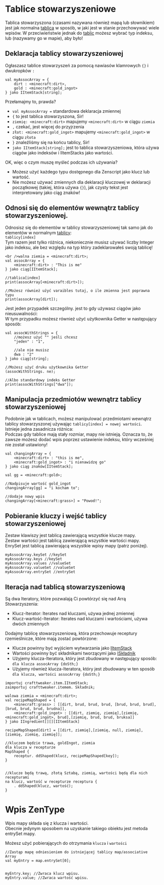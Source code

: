 # Tablice stowarzyszeniowe

Tablica stowarzyszona (czasami nazywana również mapą lub słownikiem) jest jak normalna [tablica](/AdvancedFunctions/Arrays_and_Loops/) w sposób, w jaki jest w stanie przechowywać wiele wpisów. W przeciwieństwie jednak do [tablic](/AdvancedFunctions/Arrays_and_Loops/) możesz wybrać typ indeksu, lub (nazywamy go w mapie), aby było!

## Deklaracja tablicy stowarzyszeniowej

Ogłaszasz tablice stowarzyszeń za pomocą nawiasów klamrowych `{}` i dwukropków `:`

```zenscript
val myAssocArray = {
    dirt : <minecraft:dirt>,
    gold : <minecraft:gold_ingot>
} jako IItemStack[string];
```

Przełamajmy to, prawda?

- `val myAssocArray =` standardowa deklaracja zmiennej
- `{` to jest tablica stowarzyszona, Sir!
- `ziemię: <minecraft:dirt>` mapujemy `<minecraft:dirt>` w ciągu `ziemia`
- `,` czekać, jest więcej do przyjrzenia
- `złot: <minecraft:gold_ingot>` mapujemy `<minecraft:gold_ingot>` w ciągu `złota`
- `}` znaleźliśmy się na końcu tablicy, Sir!
- `jako IItemStack[string];` jest to tablica stowarzyszeniowa, która używa ciągów jako indeksów i IItemStacks jako wartości.

OK, więc o czym muszę myśleć podczas ich używania?

- Możesz użyć każdego typu dostępnego dla Zenscript jako klucz lub wartość.
- Nie możesz używać zmiennych dla deklaracji kluczowej w deklaracji początkowej (takiej, która używa `{}`), jak czysty tekst jest interpretowany jako ciąg znaków!

## Odnosi się do elementów wewnątrz tablicy stowarzyszeniowej.

Odnosisz się do elementów w tablicy stowarzyszeniowej tak samo jak do elementów w normalnym [tablicy](/AdvancedFunctions/Arrays_and_Loops/):  
`tablicy[index]`  
Tym razem jest tylko różnica, niekoniecznie musisz używać liczby Integer jako indeksu, ale bez względu na typ który zadeklarowałeś swoją tablicę!

```zenscript
<br />walna ziemia = <minecraft:dirt>;
val assocArray = {
    <minecraft:dirt> : "This is me"
} jako ciąg[IItemStack];

//tablica[index]
print(assocArray[<minecraft:dirt>]);

//Możesz również użyć varaibles tutaj, o ile zmienna jest poprawna typu
print(assocArray[dirt]);
```

Jest jeden przypadek szczególny. jest to gdy używasz ciągów jako nieusuwalności:  
W tym przypadku możesz również użyć użytkownika Getter w następujący sposób:

```zenscript
val assocWithStrings = {
    //możesz użyć "" jeśli chcesz
    "jeden" : "1",

    //ale nie musisz
    dwa : "2"
} jako ciąg[string];

//Możesz użyć druku użytkownika Getter
(assocWithStrings. ne);

//Albo standardowy indeks Getter
print(assocWithStrings["dwa"]);
```

## Manipulacja przedmiotów wewnątrz tablicy stowarzyszeniowej

Podobnie jak w tablicach, możesz manipulować przedmiotami wewnątrz tablicy stowarzyszonej używając `tablicy[index] = nowej wartości`.  
Istnieje jedna zasadnicza różnica:  
Podczas gdy tablice mają stały rozmiar, mapy nie istnieją. Oznacza to, że zawsze możesz dodać wpis poprzez ustawienie indeksu, który wcześniej nie został ustawiony!

```zenscript
val changingArray = {
    <minecraft:dirt> : "this is me",
    <minecraft:gold_ingot> : "i nienawidzę go"
} jako ciąg znaków[IItemStack];

val gg = <minecraft:gold>;

//Nadpisuje wartość gold_ingot
changingArray[gg] = "i kocham to";

//dodaje nowy wpis
changingArray[<minecraft:grass>] = "Powod!";
```

## Pobieranie kluczy i wejść tablicy stowarzyszeniowej

Zestaw klawiszy jest tablicą zawierającą wszystkie klucze mapy.  
Zestaw wartości jest tablicą zawierającą wszystkie wartości mapy.  
EnrySet jest tablicą zawierającą wszystkie wpisy mapy (patrz poniżej).

```zenscript
myAssocArray.keySet //keySet
myAssocArray.keys //keySet
myAssocArray.values //valueSet
myAssocArray.valueSet //valueSet
myAssocArray.entrySet //entrySet
```

## Iteracja nad tablicą stowarzyszeniową

Są dwa Iteratory, które pozwalają Ci powtórzyć się nad Arrą Stowarzyszenia:

- Klucz-Iterator: Iterates nad kluczami, używa jednej zmiennej
- Klucz-wartość-Iterator: Iterates nad kluczami i wartościami, używa dwóch zmiennych

Dodajmy tablicę stowarzyszeniową, która przechowuje receptury rzemieślnicze, które mają zostać powtórzone:

- Klucze powinny być wyjściem wytwarzania jako [IItemStack](/Vanilla/Items/IItemStack/)
- Wartości powinny być składnikami tworzącymi jako [ISkładnik](/Vanilla/Variable_Types/IIngredient/)
- Użyjemy klucza-Iteratora, który jest zbudowany w następujący sposób: `dla klucza assocArray {doSth;}`
- Użyjemy również klucza-Iteratora, który jest zbudowany w ten sposób `dla klucza, wartości assocArray {doSth;}`

```zenscript
importuj crafttweaker.item.IItemStack;
zaimportuj crafttweaker.itemem. Składnik;

walowa ziemia = <minecraft:dirt>;
val recipeMapShaped = {
    <minecraft:grass> : [[dirt, brud, brud, brud, [brud, brud, brud],[brud, brud, brud, brudna]],
    <minecraft:gold_ingot> : [[dirt, ziemię, ziemię],[ziemię, <minecraft:gold_ingot>, brud],[ziemię, brud, brud, bruksa]]
} jako IIngredient[][][IItemStack]

recipeMapShaped[dirt] = [[dirt, ziemię],[ziemię, null, ziemię],[ziemię, ziemię, ziemię]];

//kluczem będzie trawa, goldIngot, ziemia
dla klucza w recepturze 
MapShaped {
    receptur. ddShaped(klucz, recipeMapShaped[key]);
}


//klucze będą trawą, złotą Sztabą, ziemią, wartości będą dla nich recepturami
na klucz, wartość w recepturze receptura {
    . ddShaped(klucz, wartość);
}
```

# Wpis ZenType

Wpis mapy składa się z klucza i wartości.  
Obecnie jedynym sposobem na uzyskanie takiego obiektu jest metoda entrySet mapy.

Możesz użyć pobierających do otrzymania `klucza` i `wartości`

```zenscript
//Zastąp mapę odniesieniem do istniejącej tablicy map/associative Array
val myEntry = map.entrySet[0];


myEntry.key; //Zwraca klucz wpisu.
myEntry.value; //Zwraca wartość wpisu.
```